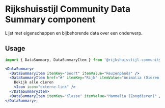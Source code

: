 <!-- @license CC0-1.0 -->

# Rijkshuisstijl Community Data Summary component

Lijst met eigenschappen en bijbehorende data over een onderwerp.

## Usage

```jsx
import { DataSummary, DataSummaryItem } from '@rijkshuisstijl-community/components-react';

<DataSummary>
  <DataSummaryItem itemKey="Soort" itemValue="Reuzenpanda" />
  <DataSummaryItem href="#" itemKey="Rijk" itemValue="Animalia (Dieren)">
    Bekijk alle dieren
    <Icon icon="externe-link" />
  </DataSummaryItem>
  <DataSummaryItem itemKey="Klasse" itemValue="Mammalia (Zoogdieren)" />
</DataSummary>;
```
